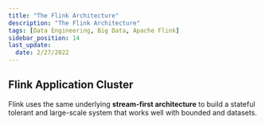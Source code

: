 ```yaml
---
title: "The Flink Architecture"
description: "The Flink Architecture"
tags: [Data Engineering, Big Data, Apache Flink]
sidebar_position: 14
last_update:
  date: 2/27/2022
---
```



## Flink Application Cluster 

Flink uses the same underlying **stream-first architecture** to build a stateful tolerant and large-scale system that works well with bounded and  datasets.